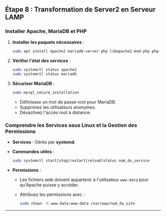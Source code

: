 ## **Étape 8 : Transformation de Server2 en Serveur LAMP**

### **Installer Apache, MariaDB et PHP**

1. **Installer les paquets nécessaires** :

   ```bash
   sudo apt install apache2 mariadb-server php libapache2-mod-php php-mysql
   ```

2. **Vérifier l'état des services** :

   ```bash
   sudo systemctl status apache2
   sudo systemctl status mariadb
   ```

3. **Sécuriser MariaDB** :

   ```bash
   sudo mysql_secure_installation
   ```

   - Définissez un mot de passe root pour MariaDB.
   - Supprimez les utilisateurs anonymes.
   - Désactivez l'accès root à distance.

### **Comprendre les Services sous Linux et la Gestion des Permissions**

- **Services** : Gérés par **systemd**.
- **Commandes utiles** :

  ```bash
  sudo systemctl start|stop|restart|reload|status nom_du_service
  ```

- **Permissions** :

  - Les fichiers web doivent appartenir à l'utilisateur `www-data` pour qu'Apache puisse y accéder.
  - Attribuez les permissions avec :

    ```bash
    sudo chown -R www-data:www-data /var/www/nom_du_site
    ```

---
